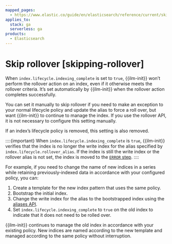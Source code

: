 ```yaml
---
mapped_pages:
  - https://www.elastic.co/guide/en/elasticsearch/reference/current/skipping-rollover.html
applies_to:
  stack: ga
  serverless: ga
products:
  - Elasticsearch
---
```


# Skip rollover [skipping-rollover]

When `index.lifecycle.indexing_complete` is set to `true`, {{ilm-init}} won’t perform the rollover action on an index, even if it otherwise meets the rollover criteria. It’s set automatically by {{ilm-init}} when the rollover action completes successfully.

You can set it manually to skip rollover if you need to make an exception to your normal lifecycle policy and update the alias to force a roll over, but want {{ilm-init}} to continue to manage the index. If you use the rollover API, it is not necessary to configure this setting manually.

If an index’s lifecycle policy is removed, this setting is also removed.

::::{important} 
When `index.lifecycle.indexing_complete` is `true`, {{ilm-init}} verifies that the index is no longer the write index for the alias specified by `index.lifecycle.rollover_alias`. If the index is still the write index or the rollover alias is not set, the index is moved to the [`ERROR` step](../../../troubleshoot/elasticsearch/index-lifecycle-management-errors.md).
::::


For example, if you need to change the name of new indices in a series while retaining previously-indexed data in accordance with your configured policy, you can:

1. Create a template for the new index pattern that uses the same policy.
2. Bootstrap the initial index.
3. Change the write index for the alias to the bootstrapped index using the [aliases API](https://www.elastic.co/docs/api/doc/elasticsearch/operation/operation-indices-update-aliases).
4. Set `index.lifecycle.indexing_complete` to `true` on the old index to indicate that it does not need to be rolled over.

{{ilm-init}} continues to manage the old index in accordance with your existing policy. New indices are named according to the new template and managed according to the same policy without interruption.

